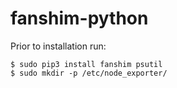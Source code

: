 # fanshim-python

Prior to installation run:

```
$ sudo pip3 install fanshim psutil
$ sudo mkdir -p /etc/node_exporter/
```

